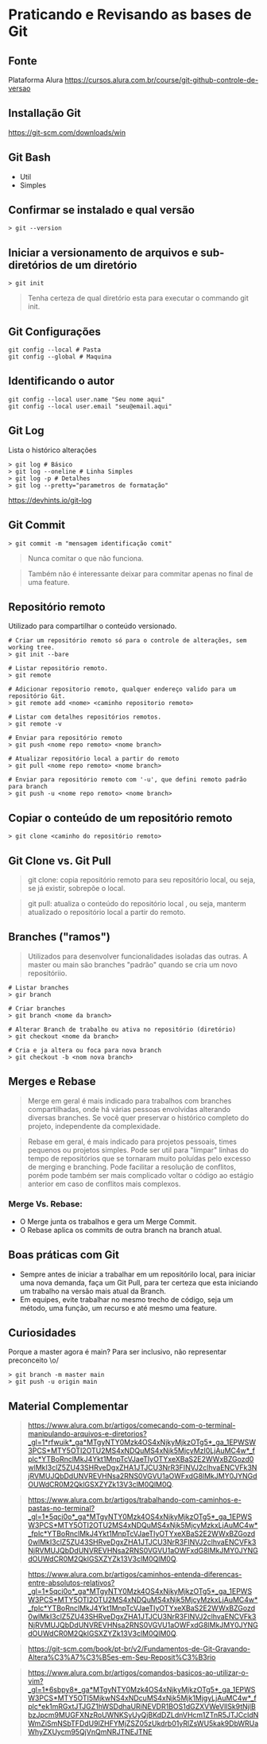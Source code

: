 # Praticando e Revisando as bases de Git

## Fonte
Plataforma Alura
https://cursos.alura.com.br/course/git-github-controle-de-versao

## Installação Git
https://git-scm.com/downloads/win

## Git Bash
- Util
- Simples

## Confirmar se instalado e qual versão
    > git --version

## Iniciar a versionamento de arquivos e sub-diretórios de um diretório
    > git init

> Tenha certeza de qual diretório esta para executar o commando git init.

## Git Configurações
    git config --local # Pasta
    git config --global # Maquina

## Identificando o autor
    git config --local user.name "Seu nome aqui"
    git config --local user.email "seu@email.aqui"

## Git Log
Lista o histórico alterações

    > git log # Básico
    > git log --oneline # Linha Simples
    > git log -p # Detalhes
    > git log --pretty="parametros de formatação"

https://devhints.io/git-log

## Git Commit

    > git commit -m "mensagem identificação comit"    

> Nunca comitar o que não funciona.

> Também não é interessante deixar para commitar apenas no final de uma feature.

## Repositório remoto

Utilizado para compartilhar o conteúdo versionado.

    # Criar um repositório remoto só para o controle de alterações, sem working tree.
    > git init --bare
    
    # Listar repositório remoto.
    > git remote
    
    # Adicionar repositorio remoto, qualquer endereço valido para um repositório Git.
    > git remote add <nome> <caminho repositorio remoto>
    
    # Listar com detalhes repositórios remotos.
    > git remote -v 

    # Enviar para repositório remoto
    > git push <nome repo remoto> <nome branch>

    # Atualizar repositório local a partir do remoto
    > git pull <nome repo remoto> <nome branch>

    # Enviar para repositório remoto com '-u', que defini remoto padrão para branch
    > git push -u <nome repo remoto> <nome branch>

## Copiar o conteúdo de um repositório remoto
    > git clone <caminho do repositório remoto>

## Git Clone vs. Git Pull
> git clone: copia repositório remoto para seu repositório local, ou seja, se já existir, sobrepõe o local.

> git pull: atualiza o conteúdo do repositório local , ou seja, manterm atualizado o repositório local a partir do remoto.

## Branches ("ramos")

> Utilizados para desenvolver funcionalidades isoladas das outras. A master ou main são branches "padrão" quando se cria um novo repositóriio.

    # Listar branches
    > gir branch

    # Criar branches
    > git branch <nome da branch>

    # Alterar Branch de trabalho ou ativa no repositório (diretório)
    > git checkout <nome da branch>

    # Cria e ja altera ou foca para nova branch
    > git checkout -b <nom nova branch>

## Merges e Rebase

> Merge em geral é mais indicado para trabalhos com branches compartilhadas, onde há várias pessoas envolvidas alterando diversas branches. Se você quer preservar o histórico completo do projeto, independente da complexidade.

> Rebase em geral, é mais indicado para projetos pessoais, times pequenos ou projetos simples. Pode ser util para "limpar" linhas do tempo de repositórios que se tornaram muito poluídas pelo excesso de merging e branching. Pode facilitar a resolução de conflitos, porém pode também ser mais complicado voltar o código ao estágio anterior em caso de conflitos mais complexos.

### Merge Vs. Rebase: 
- O Merge junta os trabalhos e gera um Merge Commit. 
- O Rebase aplica os commits de outra branch na branch atual.

## Boas práticas com Git
- Sempre antes de iniciar a trabalhar em um repositórilo local, para iniciar uma nova demanda, faça um Git Pull, para ter certeza que esta iniciando um trabalho na versão mais atual da Branch.
- Em equipes, evite trabalhar no mesmo trecho de código, seja um método, uma função, um recurso e até mesmo uma feature.

## Curiosidades
Porque a master agora é main?
Para ser inclusivo, não representar preconceito \o/

    > git branch -m master main
    > git push -u origin main

## Material Complementar

> https://www.alura.com.br/artigos/comecando-com-o-terminal-manipulando-arquivos-e-diretorios?_gl=1*rfwuik*_ga*MTgyNTY0Mzk4OS4xNjkyMjkzOTg5*_ga_1EPWSW3PCS*MTY5OTI2OTU2MS4xNDQuMS4xNjk5MjcyMzI0LjAuMC4w*_fplc*YTBoRnclMkJ4Ykt1MnpTcVJaeTIyOTYxeXBaS2E2WWxBZGozd0wlMkI3clZ5ZU43SHRveDgxZHA1JTJCU3NrR3FINVJ2clhvaENCVFk3NjRVMUJQbDdUNVREVHNsa2RNS0VGVU1aOWFxdG8lMkJMY0JYNGdOUWdCR0M2QklGSXZYZk13V3clM0QlM0Q.

> https://www.alura.com.br/artigos/trabalhando-com-caminhos-e-pastas-no-terminal?_gl=1*5qci0o*_ga*MTgyNTY0Mzk4OS4xNjkyMjkzOTg5*_ga_1EPWSW3PCS*MTY5OTI2OTU2MS4xNDQuMS4xNjk5MjcyMzkxLjAuMC4w*_fplc*YTBoRnclMkJ4Ykt1MnpTcVJaeTIyOTYxeXBaS2E2WWxBZGozd0wlMkI3clZ5ZU43SHRveDgxZHA1JTJCU3NrR3FINVJ2clhvaENCVFk3NjRVMUJQbDdUNVREVHNsa2RNS0VGVU1aOWFxdG8lMkJMY0JYNGdOUWdCR0M2QklGSXZYZk13V3clM0QlM0Q.

> https://www.alura.com.br/artigos/caminhos-entenda-diferencas-entre-absolutos-relativos?_gl=1*5qci0o*_ga*MTgyNTY0Mzk4OS4xNjkyMjkzOTg5*_ga_1EPWSW3PCS*MTY5OTI2OTU2MS4xNDQuMS4xNjk5MjcyMzkxLjAuMC4w*_fplc*YTBoRnclMkJ4Ykt1MnpTcVJaeTIyOTYxeXBaS2E2WWxBZGozd0wlMkI3clZ5ZU43SHRveDgxZHA1JTJCU3NrR3FINVJ2clhvaENCVFk3NjRVMUJQbDdUNVREVHNsa2RNS0VGVU1aOWFxdG8lMkJMY0JYNGdOUWdCR0M2QklGSXZYZk13V3clM0QlM0Q.

> https://git-scm.com/book/pt-br/v2/Fundamentos-de-Git-Gravando-Altera%C3%A7%C3%B5es-em-Seu-Reposit%C3%B3rio

> https://www.alura.com.br/artigos/comandos-basicos-ao-utilizar-o-vim?_gl=1*6sbpy8*_ga*MTgyNTY0Mzk4OS4xNjkyMjkzOTg5*_ga_1EPWSW3PCS*MTY5OTI5MjkwNS4xNDcuMS4xNjk5Mjk1MjgyLjAuMC4w*_fplc*ek1mRGxtJTJGZ1hWSDdhaURiNEVDR1BOS1dGZXVWeVllSk9tNjlBbzJpcm9MUGFXNzRoUWNKSyUyQjBKdDZLdnVHcm1ZTnR5JTJCcldNWmZiSmNSbTFDdU9lZHFYMjZSZ05zUkdrb01yRlZsWU5kak9DbWRUaWhyZXUycm95QjVnQmNRJTNEJTNE
